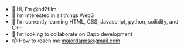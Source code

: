 - 👋 Hi, I’m @hd2film
- 👀 I’m interested in all things Web3
- 🌱 I’m currently learning HTML, CSS, Javascript, python, soilidity, and C++.
- 💞️ I’m looking to collaborate on Dapp development
- 📫 How to reach me majordapps@gmail.com
